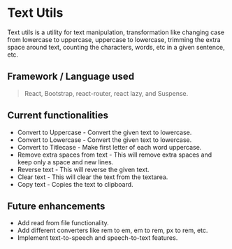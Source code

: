 # Text Utils

Text utils is a utility for text manipulation, transformation like changing case from lowercase to uppercase, uppercase to lowercase, trimming the extra space around text, counting the characters, words, etc in a given sentence, etc.

## Framework / Language used

> React, Bootstrap, react-router, react lazy, and Suspense.

## Current functionalities

- Convert to Uppercase - Convert the given text to lowercase.
- Convert to Lowercase - Convert the given text to lowercase.
- Convert to Titlecase - Make first letter of each word uppercase.
- Remove extra spaces from text - This will remove extra spaces and keep only a space and new lines.
- Reverse text - This will reverse the given text.
- Clear text - This will clear the text from the textarea.
- Copy text - Copies the text to clipboard.

## Future enhancements

- Add read from file functionality.
- Add different converters like rem to em, em to rem, px to rem, etc.
- Implement text-to-speech and speech-to-text features.